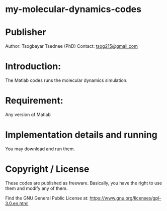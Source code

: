 # my-molecular-dynamics-codes

# Publisher
Author: Tsogbayar Tsednee (PhD) Contact: tsog215@gmail.com

# Introduction:
The Matlab codes runs the molecular dynamics simulation.

# Requirement:
Any version of Matlab

# Implementation details and running
You may download and run them.

# Copyright / License
These codes are published as freeware. Basically, you have the right to use them and modify any of them.

Find the GNU General Public License at: https://www.gnu.org/licenses/gpl-3.0.en.html


